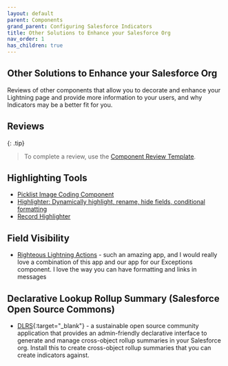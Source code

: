 ```yaml
---
layout: default
parent: Components
grand_parent: Configuring Salesforce Indicators
title: Other Solutions to Enhance your Salesforce Org
nav_order: 1
has_children: true
---
```


## Other Solutions to Enhance your Salesforce Org

Reviews of other components that allow you to decorate and enhance your Lightning page and provide more information to your users, and why Indicators may be a better fit for you. 


## Reviews

{: .tip}
>
>To complete a review, use the [Component Review Template](component-review-template).

## Highlighting Tools
* [Picklist Image Coding Component](component-picklist-image-coding)
* [Highlighter: Dynamically highlight, rename, hide fields, conditional formatting](component-dynamic-highlighter)
* [Record Highlighter](component-record-highlighter)

## Field Visibility
* [Righteous Lightning Actions](righteous-lightning-actions) - such an amazing app, and I would really love a combination of this app and our app for our Exceptions component. I love the way you can have formatting and links in messages

## Declarative Lookup Rollup Summary (Salesforce Open Source Commons)
* [DLRS](https://install.salesforce.org/products/dlrs/latest){:target="_blank"} - a sustainable open source community application that provides an admin-friendly declarative interface to generate and manage cross-object rollup summaries in your Salesforce org. Install this to create cross-object rollup summaries that you can create indicators against.
